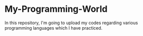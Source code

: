 # My-Programming-World
In this repository, I'm going to upload my codes regarding various programming languages which I have practiced.
